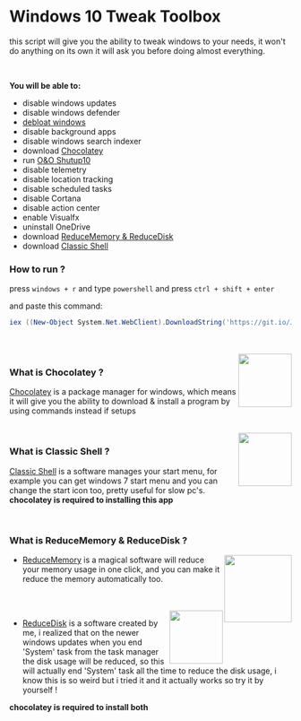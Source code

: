 # Windows 10 Tweak Toolbox


this script will give you the ability to tweak windows to your needs,
it won't do anything on its own it will ask you before doing almost everything.

<br/>

**You will be able to:**
- disable windows updates
- disable windows defender
- [debloat windows](https://github.com/REVENGE977/debloat-win10/blob/de897a3ef04b723dd1cb2c0dd8f1e1775a08615d/DebloatWin10%20(RUN%20AS%20ADMIN).ps1#L50)
- disable background apps
- disable windows search indexer
- download [Chocolatey](https://github.com/REVENGE977/debloat-win10#what-is-chocolatey-)
- run [O&O Shutup10](https://www.oo-software.com/en/shutup10) 
- disable telemetry
- disable location tracking
- disable scheduled tasks
- disable Cortana
- disable action center
- enable Visualfx
- uninstall OneDrive
- download [ReduceMemory & ReduceDisk](https://github.com/REVENGE977/debloat-win10#what-is-reducememory--reducedisk-)
- download [Classic Shell](https://github.com/REVENGE977/debloat-win10#what-is-classic-shell-)

### How to run ?
press `windows + r`
and type `powershell`
and press `ctrl + shift + enter`

and paste this command:
```powershell
iex ((New-Object System.Net.WebClient).DownloadString('https://git.io/Jm6Z4'))
```
<br/>
<br>
<img src="https://upload.wikimedia.org/wikipedia/commons/b/b0/Chocolatey_icon.png" width="95" align="right"/>

### What is Chocolatey ?
[Chocolatey](https://chocolatey.org/) is a package manager for windows, which means it will give you the ability to download & install a program by using commands instead if setups 

<br/>
<img src="https://l.top4top.io/p_1905hnmof1.png" width="95" align="right"/>

### What is Classic Shell ?
[Classic Shell](http://www.classicshell.net/) is a software manages your start menu, for example you can get windows 7 start menu and you can change the start icon too, pretty useful for slow pc's.
**chocolatey is required to installing this app**

<br/>

### What is ReduceMemory & ReduceDisk ?
<img src="https://h.top4top.io/p_19051sqsd1.png" width="120" align="right"/>

- [ReduceMemory](https://www.sordum.org/9197/reduce-memory-v1-4/) is a magical software will reduce your memory usage in one click, and you can make it reduce the memory automatically too.

<br/>
<br/>
<img src="https://c.top4top.io/p_1905hi3sf1.png" width="95" align="right"/>

- [ReduceDisk](https://github.com/REVENGE977/debloat-win10/raw/main/somethings/ReduceDisk.exe)
 is a software created by me, i realized that on the newer windows updates when you end 'System' task from the task manager
the disk usage will be reduced, so this will actually end 'System' task all the time to reduce the disk usage,
i know this is so weird but i tried it and it actually works so try it by yourself !

**chocolatey is required to install both**
